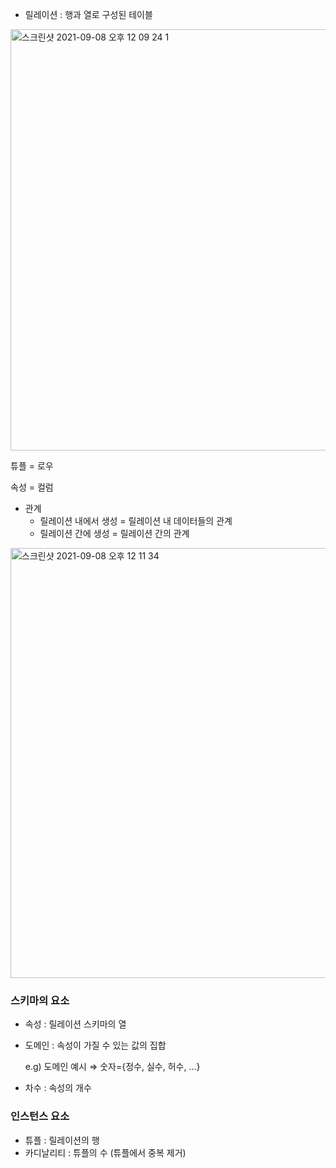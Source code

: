 - 릴레이션 : 행과 열로 구성된 테이블

<img width="674" alt="스크린샷 2021-09-08 오후 12 09 24 1" src="https://user-images.githubusercontent.com/78394999/132441046-7804484a-5c38-4139-ae61-73f56dcac6f5.png">

튜플 = 로우

속성 = 컬럼

- 관계
  - 릴레이션 내에서 생성 = 릴레이션 내 데이터들의 관계
  - 릴레이션 간에 생성 = 릴레이션 간의 관계

<img width="688" alt="스크린샷 2021-09-08 오후 12 11 34" src="https://user-images.githubusercontent.com/78394999/132441070-22351f86-3334-4adf-82f4-fe21cce1bda2.png">

### 스키마의 요소

- 속성 : 릴레이션 스키마의 열
- 도메인 : 속성이 가질 수 있는 값의 집합

  e.g) 도메인 예시 ⇒ 숫자={정수, 실수, 허수, ...}

- 차수 : 속성의 개수

### 인스턴스 요소

- 튜플 : 릴레이션의 행
- 카디날리티 : 튜플의 수 (튜플에서 중복 제거)
